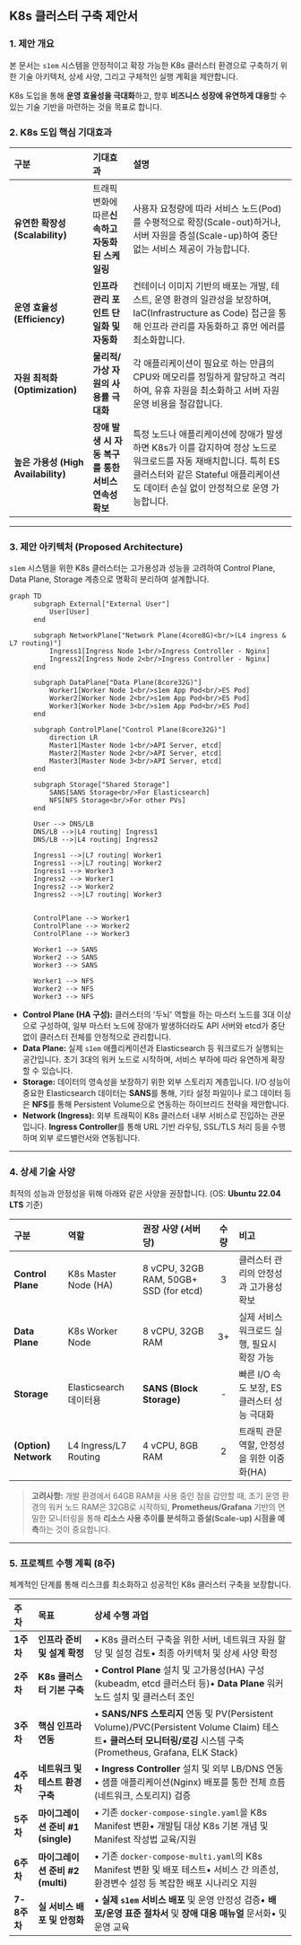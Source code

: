 ## K8s 클러스터 구축 제안서

### **1. 제안 개요**

본 문서는 `s1em` 시스템을 안정적이고 확장 가능한 K8s 클러스터 환경으로 구축하기 위한 기술 아키텍처, 상세 사양, 그리고 구체적인 실행 계획을 제안합니다.

K8s 도입을 통해 **운영 효율성을 극대화**하고, 향후 **비즈니스 성장에 유연하게 대응**할 수 있는 기술 기반을 마련하는 것을 목표로 합니다.

### **2. K8s 도입 핵심 기대효과**


| 구분                                | 기대효과                                             | 설명                                                                                                                                                                                                  |
| :---------------------------------- | :--------------------------------------------------- | :---------------------------------------------------------------------------------------------------------------------------------------------------------------------------------------------------- |
| **유연한 확장성 (Scalability)**     | 트래픽 변화에 따른**신속하고 자동화된 스케일링**     | 사용자 요청량에 따라 서비스 노드(Pod)를 수평적으로 확장(Scale-out)하거나, 서버 자원을 증설(Scale-up)하여 중단 없는 서비스 제공이 가능합니다.                                                          |
| **운영 효율성 (Efficiency)**        | **인프라 관리 포인트 단일화 및 자동화**              | 컨테이너 이미지 기반의 배포는 개발, 테스트, 운영 환경의 일관성을 보장하며, IaC(Infrastructure as Code) 접근을 통해 인프라 관리를 자동화하고 휴먼 에러를 최소화합니다.                                 |
| **자원 최적화 (Optimization)**      | **물리적/가상 자원의 사용률 극대화**                 | 각 애플리케이션이 필요로 하는 만큼의 CPU와 메모리를 정밀하게 할당하고 격리하여, 유휴 자원을 최소화하고 서버 자원 운영 비용을 절감합니다.                                                              |
| **높은 가용성 (High Availability)** | **장애 발생 시 자동 복구를 통한 서비스 연속성 확보** | 특정 노드나 애플리케이션에 장애가 발생하면 K8s가 이를 감지하여 정상 노드로 워크로드를 자동 재배치합니다. 특히 ES 클러스터와 같은 Stateful 애플리케이션도 데이터 손실 없이 안정적으로 운영 가능합니다. |

---

### **3. 제안 아키텍처 (Proposed Architecture)**

`s1em` 시스템을 위한 K8s 클러스터는 고가용성과 성능을 고려하여 Control Plane, Data Plane, Storage 계층으로 명확히 분리하여 설계합니다.

```mermaid
graph TD
      subgraph External["External User"]
          User[User]
      end

      subgraph NetworkPlane["Network Plane(4core8G)<br/>(L4 ingress & L7 routing)"]
          Ingress1[Ingress Node 1<br/>Ingress Controller - Nginx]
          Ingress2[Ingress Node 2<br/>Ingress Controller - Nginx]
      end

      subgraph DataPlane["Data Plane(8core32G)"]
          Worker1[Worker Node 1<br/>s1em App Pod<br/>ES Pod]
          Worker2[Worker Node 2<br/>s1em App Pod<br/>ES Pod]
          Worker3[Worker Node 3<br/>s1em App Pod<br/>ES Pod]
      end

      subgraph ControlPlane["Control Plane(8core32G)"]
          direction LR
          Master1[Master Node 1<br/>API Server, etcd]
          Master2[Master Node 2<br/>API Server, etcd]
          Master3[Master Node 3<br/>API Server, etcd]
      end

      subgraph Storage["Shared Storage"]
          SANS[SANS Storage<br/>For Elasticsearch]
          NFS[NFS Storage<br/>For other PVs]
      end

      User --> DNS/LB
      DNS/LB -->|L4 routing| Ingress1
      DNS/LB -->|L4 routing| Ingress2

      Ingress1 -->|L7 routing| Worker1
      Ingress1 -->|L7 routing| Worker2
      Ingress1 --> Worker3
      Ingress2 --> Worker1
      Ingress2 --> Worker2
      Ingress2 -->|L7 routing| Worker3


      ControlPlane --> Worker1
      ControlPlane --> Worker2
      ControlPlane --> Worker3

      Worker1 --> SANS
      Worker2 --> SANS
      Worker3 --> SANS

      Worker1 --> NFS
      Worker2 --> NFS
      Worker3 --> NFS
```

* **Control Plane (HA 구성):** 클러스터의 '두뇌' 역할을 하는 마스터 노드를 3대 이상으로 구성하여, 일부 마스터 노드에 장애가 발생하더라도 API 서버와 etcd가 중단 없이 클러스터 전체를 안정적으로 관리합니다.
* **Data Plane:** 실제 `s1em` 애플리케이션과 Elasticsearch 등 워크로드가 실행되는 공간입니다. 초기 3대의 워커 노드로 시작하며, 서비스 부하에 따라 유연하게 확장할 수 있습니다.
* **Storage:** 데이터의 영속성을 보장하기 위한 외부 스토리지 계층입니다. I/O 성능이 중요한 Elasticsearch 데이터는 **SANS**를 통해, 기타 설정 파일이나 로그 데이터 등은 **NFS**를 통해 Persistent Volume으로 연동하는 하이브리드 전략을 제안합니다.
* **Network (Ingress):** 외부 트래픽이 K8s 클러스터 내부 서비스로 진입하는 관문입니다. **Ingress Controller**를 통해 URL 기반 라우팅, SSL/TLS 처리 등을 수행하며 외부 로드밸런서와 연동됩니다.

---

### **4. 상세 기술 사양**

최적의 성능과 안정성을 위해 아래와 같은 사양을 권장합니다. (OS: **Ubuntu 22.04 LTS** 기준)

| 구분                 | 역할                   | 권장 사양 (서버당)                     | 수량 | 비고                                        |
| :------------------- | :--------------------- | :------------------------------------- | :--: | :------------------------------------------ |
| **Control Plane**    | K8s Master Node (HA)   | 8 vCPU, 32GB RAM, 50GB+ SSD (for etcd) |  3  | 클러스터 관리의 안정성과 고가용성 확보      |
| **Data Plane**       | K8s Worker Node        | 8 vCPU, 32GB RAM                       |  3+  | 실제 서비스 워크로드 실행, 필요시 확장 가능 |
| **Storage**          | Elasticsearch 데이터용 | **SANS (Block Storage)**               |  -  | 빠른 I/O 속도 보장, ES 클러스터 성능 극대화 |
| **(Option) Network** | L4 Ingress/L7 Routing | 4 vCPU, 8GB RAM                        |  2  | 트래픽 관문 역할, 안정성을 위한 이중화(HA)  |

> **고려사항:** 개발 환경에서 64GB RAM을 사용 중인 점을 감안할 때, 초기 운영 환경의 워커 노드 RAM은 32GB로 시작하되, **Prometheus/Grafana** 기반의 면밀한 모니터링을 통해 **리소스 사용 추이를 분석하고 증설(Scale-up) 시점을 예측**하는 것이 중요합니다.

---

### **5. 프로젝트 수행 계획 (8주)**

체계적인 단계를 통해 리스크를 최소화하고 성공적인 K8s 클러스터 구축을 보장합니다.

| 주차 | 목표 | 상세 수행 과업 |
|:------------|:----------------------------------|:--------------------------------------|
| **1주차** | **인프라 준비 및 설계 확정** | • K8s 클러스터 구축을 위한 서버, 네트워크 자원 할당 및 설정 검토• 최종 아키텍처 및 상세 사양 확정 |
| **2주차** | **K8s 클러스터 기본 구축** | • **Control Plane** 설치 및 고가용성(HA) 구성 (kubeadm, etcd 클러스터 등)• **Data Plane** 워커 노드 설치 및 클러스터 조인 |
| **3주차** | **핵심 인프라 연동** | • **SANS/NFS 스토리지** 연동 및 PV(Persistent Volume)/PVC(Persistent Volume Claim) 테스트• **클러스터 모니터링/로깅** 시스템 구축 (Prometheus, Grafana, ELK Stack) |
| **4주차** | **네트워크 및 테스트 환경 구축** | • **Ingress Controller** 설치 및 외부 LB/DNS 연동• 샘플 애플리케이션(Nginx) 배포를 통한 전체 흐름(네트워크, 스토리지) 검증 |
| **5주차** | **마이그레이션 준비 #1 (single)** | • 기존 `docker-compose-single.yaml`을 K8s Manifest 변환• 개발팀 대상 K8s 기본 개념 및 Manifest 작성법 교육/지원 |
| **6주차** | **마이그레이션 준비 #2 (multi)** | • 기존 `docker-compose-multi.yaml`의 K8s Manifest 변환 및 배포 테스트• 서비스 간 의존성, 환경변수 설정 등 복잡한 배포 시나리오 지원 |
| **7-8주차** | **실 서비스 배포 및 안정화** | • **실제 `s1em` 서비스 배포** 및 운영 안정성 검증• **배포/운영 표준 절차서** 및 **장애 대응 매뉴얼** 문서화• 및 운영 교육 |
